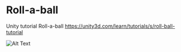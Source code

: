 # Roll-a-ball
Unity tutorial Roll-a-ball https://unity3d.com/learn/tutorials/s/roll-ball-tutorial

![Alt Text](GIF/RollABall.gif)

